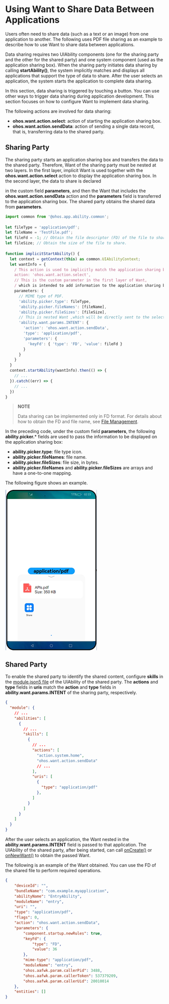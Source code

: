 # Using Want to Share Data Between Applications

Users often need to share data (such as a text or an image) from one application to another. The following uses PDF file sharing as an example to describe how to use Want to share data between applications.

Data sharing requires two UIAbility components (one for the sharing party and the other for the shared party) and one system component (used as the application sharing box). When the sharing party initiates data sharing by calling **startAbility()**, the system implicitly matches and displays all applications that support the type of data to share. After the user selects an application, the system starts the application to complete data sharing.

In this section, data sharing is triggered by touching a button. You can use other ways to trigger data sharing during application development. This section focuses on how to configure Want to implement data sharing.

The following actions are involved for data sharing:

- **ohos.want.action.select**: action of starting the application sharing box.
- **ohos.want.action.sendData**: action of sending a single data record, that is, transferring data to the shared party.

## Sharing Party

The sharing party starts an application sharing box and transfers the data to the shared party. Therefore, Want of the sharing party must be nested at two layers. In the first layer, implicit Want is used together with the **ohos.want.action.select** action to display the application sharing box. In the second layer, the data to share is declared

in the custom field **parameters**, and then the Want that includes the **ohos.want.action.sendData** action and the **parameters** field is transferred to the application sharing box. The shared party obtains the shared data from **parameters**.

```ts
import common from '@ohos.app.ability.common';

let fileType = 'application/pdf';
let fileName = 'TestFile.pdf';
let fileFd = -1; // Obtain the file descriptor (FD) of the file to share.
let fileSize; // Obtain the size of the file to share.

function implicitStartAbility() {
  let context = getContext(this) as common.UIAbilityContext;
  let wantInfo = {
    / This action is used to implicitly match the application sharing box.
    action: 'ohos.want.action.select',
    // This is the custom parameter in the first layer of Want,
    / which is intended to add information to the application sharing box.
    parameters: {
      // MIME type of PDF.
      'ability.picker.type': fileType,
      'ability.picker.fileNames': [fileName],
      'ability.picker.fileSizes': [fileSize],
      // This is nested Want ,which will be directly sent to the selected application.
      'ability.want.params.INTENT': {
        'action': 'ohos.want.action.sendData',
        'type': 'application/pdf',
        'parameters': {
          'keyFd': { 'type': 'FD', 'value': fileFd }
        }
      }
    }
  }
  context.startAbility(wantInfo).then(() => {
    // ...
  }).catch((err) => {
    // ...
  })
}
```

> **NOTE**
>
> Data sharing can be implemented only in FD format. For details about how to obtain the FD and file name, see [File Management](../reference/apis/js-apis-file-fs.md).

In the preceding code, under the custom field **parameters**, the following **ability.picker.*** fields are used to pass the information to be displayed on the application sharing box:

- **ability.picker.type**: file type icon.
- **ability.picker.fileNames**: file name.
- **ability.picker.fileSizes**: file size, in bytes.
- **ability.picker.fileNames** and **ability.picker.fileSizes** are arrays and have a one-to-one mapping.

The following figure shows an example. 

![stage-want2](figures/stage-want2.png)

## Shared Party

To enable the shared party to identify the shared content, configure **skills** in the [module.json5 file](../quick-start/module-configuration-file.md) of the UIAbility of the shared party. The **actions** and **type** fields in **uris** match the **action** and **type** fields in **ability.want.params.INTENT** of the sharing party, respectively.

```json
{
  "module": {
    // ...
    "abilities": [
      {
        // ...
        "skills": [
          {
            // ...
            "actions": [
              "action.system.home",
              "ohos.want.action.sendData"
              // ...
            ],
            "uris": [
              {
                "type": "application/pdf"
              },
            ]
          }
        ]
      }
    ]
  }
}
```

After the user selects an application, the Want nested in the **ability.want.params.INTENT** field is passed to that application. The UIAbility of the shared party, after being started, can call [onCreate()](../reference/apis/js-apis-app-ability-uiAbility.md#uiabilityoncreate) or [onNewWant()](../reference/apis/js-apis-app-ability-uiAbility.md#uiabilityonnewwant) to obtain the passed Want.

The following is an example of the Want obtained. You can use the FD of the shared file to perform required operations.

```json
{
    "deviceId": "",
    "bundleName": "com.example.myapplication",
    "abilityName": "EntryAbility",
    "moduleName": "entry",
    "uri": "",
    "type": "application/pdf",
    "flags": 0,
    "action": "ohos.want.action.sendData",
    "parameters": {
        "component.startup.newRules": true,
        "keyFd": {
            "type": "FD",
            "value": 36
        },
        "mime-type": "application/pdf",
        "moduleName": "entry",
        "ohos.aafwk.param.callerPid": 3488,
        "ohos.aafwk.param.callerToken": 537379209,
        "ohos.aafwk.param.callerUid": 20010014
    },
    "entities": []
}
```

